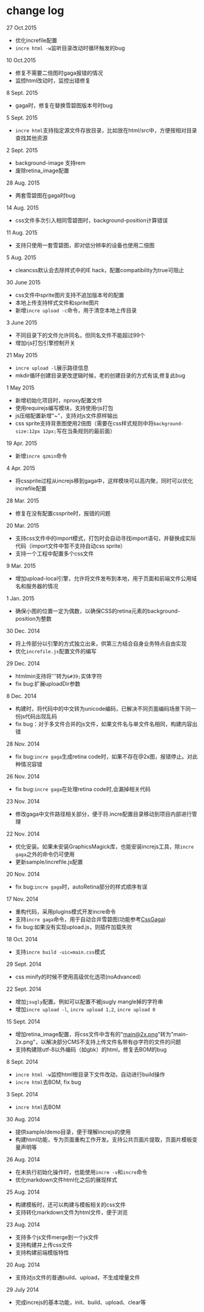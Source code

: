 change log
============
27 Oct.2015
 * 优化increfile配置
 * `incre html -w`监听目录改动时循环触发的bug

10 Oct.2015
 * 修复不需要二倍图时gaga报错的情况
 * 监控html改动时，监控出错修复

8 Sept. 2015
 * gaga时，修复在替换雪碧图版本号时bug

5 Sept. 2015
 * `incre html`支持指定源文件存放目录，比如放在html/src中，方便按相对目录查找其他资源

2 Sept. 2015
 * background-image 支持rem
 * 废除retina_image配置

28 Aug. 2015
 * 两套雪碧图在gaga时bug

14 Aug. 2015
 * css文件多次引入相同雪碧图时，background-position计算错误

11 Aug. 2015
 * 支持只使用一套雪碧图，即对低分辨率的设备也使用二倍图

5 Aug. 2015
 * cleancss默认会去除样式中的IE hack，配置compatibility为true可阻止

30 June 2015
 * css文件中sprite图片支持不追加版本号的配置
 * 本地上传支持样式文件和sprite图片
 * 新增`incre upload -c`命令，用于清空本地上传目录

3 June 2015
 * 不同目录下的文件允许同名，但同名文件不能超过99个
 * 增加rjs打包引擎控制开关

21 May 2015
 * `incre upload -l`展示路径信息
 * mkdir循环创建目录更改逻辑时候，老的创建目录的方式有误,修复此bug

1 May 2015
 * 新增初始化项目时，nproxy配置文件
 * 使用requirejs编写模块，支持使用rjs打包
 * js压缩配置新增"~"，支持对js文件原样输出
 * css sprite支持背景图使用2倍图（需要在css样式规则中将`background-size:12px 12px;`写在当条规则的最前面）

19 Apr. 2015
 * 新增`incre qzmin`命令

4 Apr. 2015
 * 将cssprite过程从increjs移到gaga中，这样模块可以高内聚，同时可以优化increfile配置

28 Mar. 2015
 * 修复在没有配置cssprite时，报错的问题

20 Mar. 2015
 * 支持css文件中的import模式，打包时会自动寻找import语句，并替换成实际代码（import文件中暂不支持自动css sprite）
 * 支持一个工程中配置多个css文件

9 Mar. 2015
 * 增加upload-local引擎，允许将文件发布到本地，用于页面和前端文件公用域名和服务器的情况

1 Jan. 2015
 * 确保小图的位置一定为偶数，以确保CSS的retina元素的background-position为整数

30 Dec. 2014
 * 将上传部分以引擎的方式独立出来，供第三方结合自身业务特点自由实现
 * 优化`increfile.js`配置文件的编写

29 Dec. 2014
 * htmlmin支持将'\''转为`&#39;`实体字符
 * fix bug:扩展uploadDir参数

8 Dec. 2014
 * 构建时，将代码中的中文转为unicode编码，已解决不同页面编码场景下同一份js代码出现乱码
 * fix bug：对于多文件合并的js文件，如果文件名与单文件名相同，构建内容出错

28 Nov. 2014
 * fix bug:`incre gaga`生成retina code时，如果不存在@2x图，报错停止。对此种情况容错

26 Nov. 2014
 * fix bug:`incre gaga`在处理retina code时,会漏掉相关代码

23 Nov. 2014
 * 修改gaga中文件路径相关部分，便于将.incre配置目录移动到项目内部进行管理

22 Nov. 2014
 * 优化安装。如果未安装GraphicsMagick库，也能安装increjs工具，除`incre gaga`之外的命令仍可使用
 * 更新sample/increfile.js配置

20 Nov. 2014
 * fix bug:`incre gaga`时，autoRetina部分的样式顺序有误

17 Nov. 2014
 * 重构代码，采用plugins模式开发incre命令
 * 支持`incre gaga`命令，用于自动合并雪碧图(功能参考[CssGaga](http://www.99css.com/archives/542))
 * fix bug:如果没有实现upload.js，则插件加载失败

18 Oct. 2014
 * 支持`incre build -uic=main.css`模式

29 Sept. 2014
 * css minify的时候不使用高级优化选项(noAdvanced)

22 Sept. 2014
 * 增加`jsugly`配置。例如可以配置不被jsugly mangle掉的字符串
 * 增加`incre upload -l`, `incre upload 1,2`, `incre upload 0`

15 Sept. 2014
 * 增加retina_image配置，将css文件中含有的"main@2x.png"转为"main-2x.png"，以解决部分CMS不支持上传文件名带有@字符的文件的问题
 * 支持构建除utf-8以外编码（如gbk）的html，修复去BOM的bug

8 Sept. 2014
 * `incre html -w`监控html根目录下文件改动，自动进行build操作
 * `incre html`去BOM, fix bug

3 Sept. 2014
 * `incre html`去BOM

30 Aug. 2014
 * 提供sample/demo目录，便于理解increjs的使用
 * 构建html功能，专为页面重构工作开发。支持公共页面片提取，页面片模板变量声明等

26 Aug. 2014
 * 在未执行初始化操作时，也能使用`incre -v`和`incre`命令
 * 优化markdown文件html化之后的展现样式

25 Aug. 2014
 * 构建模板时，还可以构建与模板相关的css文件
 * 支持转化markdown文件为html文件，便于浏览

23 Aug. 2014
 * 支持多个js文件merge到一个js文件
 * 支持构建并上传css文件
 * 支持构建前端模版特性

20 Aug. 2014
 * 支持对js文件的普通build、upload，不生成增量文件

29 July 2014
 * 完成increjs的基本功能，init、build、upload、clear等
